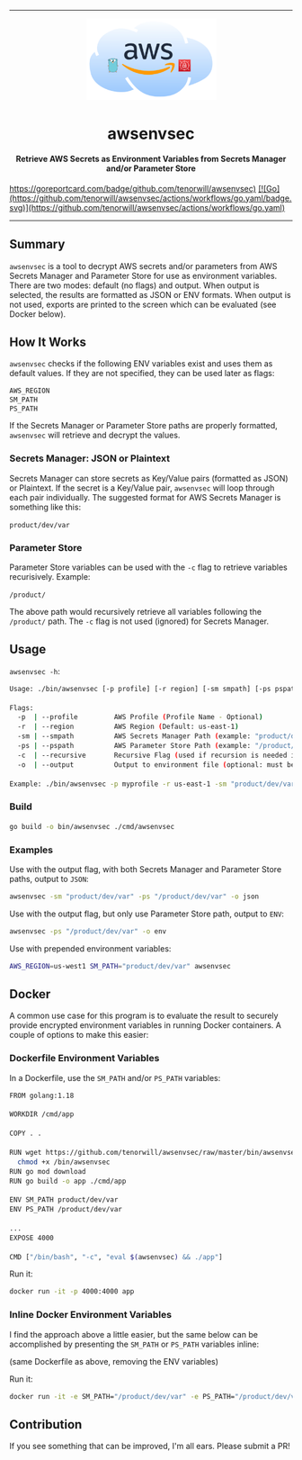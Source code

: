 <hr>
<p align="center">
  <img src="reference/awsenvsec.png" width=231px >
</p>
<h1 align="center">awsenvsec</h1>
<h4 align="center">Retrieve AWS Secrets as Environment Variables from Secrets Manager and/or Parameter Store</h4>
<align="center">
<a href="https://goreportcard.com/report/github.com/tenorwill/awsenvsec">https://goreportcard.com/badge/github.com/tenorwill/awsenvsec)</a>
<a href="">[![Go](https://github.com/tenorwill/awsenvsec/actions/workflows/go.yaml/badge.svg)](https://github.com/tenorwill/awsenvsec/actions/workflows/go.yaml)</a>
</div>
<hr>

## Summary
`awsenvsec` is a tool to decrypt AWS secrets and/or parameters from AWS Secrets Manager and Parameter Store for use as environment variables. There are two modes: default (no flags) and output. When output is selected, the results are formatted as JSON or ENV formats. When output is not used, exports are printed to the screen which can be evaluated (see Docker below). 


## How It Works
`awsenvsec` checks if the following ENV variables exist and uses them as default values. If they are not specified, they can be used later as flags:

```
AWS_REGION
SM_PATH
PS_PATH
```

If the Secrets Manager or Parameter Store paths are properly formatted, `awsenvsec` will retrieve and decrypt the values.

### Secrets Manager: JSON or Plaintext
Secrets Manager can store secrets as Key/Value pairs (formatted as JSON) or Plaintext. If the secret is a Key/Value pair, `awsenvsec` will loop through each pair individually. The suggested format for AWS Secrets Manager is something like this:

`product/dev/var`

### Parameter Store
Parameter Store variables can be used with the `-c` flag to retrieve variables recurisively. Example:

`/product/`

The above path would recursively retrieve all variables following the `/product/` path. The `-c` flag is not used (ignored) for Secrets Manager.

## Usage

`awsenvsec -h`:

```bash
Usage: ./bin/awsenvsec [-p profile] [-r region] [-sm smpath] [-ps pspath] [-c recursive] [-o output]

Flags:
  -p  | --profile         AWS Profile (Profile Name - Optional)
  -r  | --region          AWS Region (Default: us-east-1)
  -sm | --smpath          AWS Secrets Manager Path (example: "product/dev/var")
  -ps | --pspath          AWS Parameter Store Path (example: "/product/dev/var")
  -c  | --recursive       Recursive Flag (used if recursion is needed in Parameter Store)
  -o  | --output          Output to environment file (optional: must be either "env" or "json")

Example: ./bin/awsenvsec -p myprofile -r us-east-1 -sm "product/dev/var" -ps "/product/dev/var" -c -o json

```

### Build
```bash
go build -o bin/awsenvsec ./cmd/awsenvsec
```

### Examples
Use with the output flag, with both Secrets Manager and Parameter Store paths, output to `JSON`:

```bash
awsenvsec -sm "product/dev/var" -ps "/product/dev/var" -o json
```

Use with the output flag, but only use Parameter Store path, output to `ENV`:

```bash
awsenvsec -ps "/product/dev/var" -o env
```

Use with prepended environment variables:

```bash
AWS_REGION=us-west1 SM_PATH="product/dev/var" awsenvsec 
```

## Docker
A common use case for this program is to evaluate the result to securely provide encrypted environment variables in running Docker containers. A couple of options to make this easier:

### Dockerfile Environment Variables

In a Dockerfile, use the `SM_PATH` and/or `PS_PATH` variables:

```bash
FROM golang:1.18

WORKDIR /cmd/app

COPY . .

RUN wget https://github.com/tenorwill/awsenvsec/raw/master/bin/awsenvsec-linux-amd64 -O /bin/awsenvsec && \
  chmod +x /bin/awsenvsec
RUN go mod download
RUN go build -o app ./cmd/app

ENV SM_PATH product/dev/var
ENV PS_PATH /product/dev/var

...
EXPOSE 4000

CMD ["/bin/bash", "-c", "eval $(awsenvsec) && ./app"]

```

Run it:

```bash
docker run -it -p 4000:4000 app
```

### Inline Docker Environment Variables

I find the approach above a little easier, but the same below can be accomplished by presenting the `SM_PATH` or `PS_PATH` variables inline:

(same Dockerfile as above, removing the ENV variables)

Run it:

```bash
docker run -it -e SM_PATH="/product/dev/var" -e PS_PATH="/product/dev/var" -p 4000:4000 app
```

## Contribution
If you see something that can be improved, I'm all ears. Please submit a PR!
